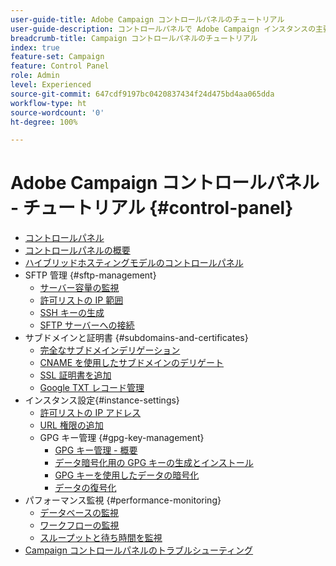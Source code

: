 ```yaml
---
user-guide-title: Adobe Campaign コントロールパネルのチュートリアル
user-guide-description: コントロールパネルで Adobe Campaign インスタンスの主要なアセットを監視したり、管理タスクを実行したりする方法を説明します。
breadcrumb-title: Campaign コントロールパネルのチュートリアル
index: true
feature-set: Campaign
feature: Control Panel
role: Admin
level: Experienced
source-git-commit: 647cdf9197bc0420837434f24d475bd4aa065dda
workflow-type: ht
source-wordcount: '0'
ht-degree: 100%

---
```



# Adobe Campaign コントロールパネル - チュートリアル {#control-panel}

+ [コントロールパネル](/help/control-panel-overview.md)
+ [コントロールパネルの概要](/help/get-started-with-control-panel.md)
+ [ハイブリッドホスティングモデルのコントロールパネル](/help/control-panel-for-hybrid-hosting-models.md)
+ SFTP 管理 {#sftp-management}
   + [サーバー容量の監視](/help/sftp-management/monitor-server-capacity.md)
   + [許可リストの IP 範囲](/help/sftp-management/allowlist-ip-range.md)
   + [SSH キーの生成](/help/sftp-management/generate-ssh-key.md)
   + [SFTP サーバーへの接続](/help/sftp-management/connect-to-sftp-server.md)
+ サブドメインと証明書 {#subdomains-and-certificates}
   + [完全なサブドメインデリゲーション](/help/subdomains-and-certificates/subdomain-delegation.md)
   + [CNAME を使用したサブドメインのデリゲート](/help/subdomains-and-certificates/delegate-subdomains-using-cname.md)
   + [SSL 証明書を追加](/help/subdomains-and-certificates/add-ssl-certificates.md)
   + [Google TXT レコード管理](/help/subdomains-and-certificates/google-txt-record-management.md)
+ インスタンス設定{#instance-settings}
   + [許可リストの IP アドレス](/help/instance-settings/allowlist-ip-adresses.md)
   + [URL 権限の追加](/help/instance-settings/add-url-permissions.md)
   + GPG キー管理 {#gpg-key-management}
      + [GPG キー管理 - 概要](/help/instance-settings/gpg-key-management/gpg-key-management-overview.md)
      + [データ暗号化用の GPG キーの生成とインストール](/help/instance-settings/gpg-key-management/generate-and-install-gpg-keys-for-data-encryption.md)
      + [GPG キーを使用したデータの暗号化](/help/instance-settings/gpg-key-management/use-a-gpg-key-to-encrypt-data.md)
      + [データの復号化](/help/instance-settings/gpg-key-management/decrypt-data.md)
+ パフォーマンス監視 {#performance-monitoring}
   + [データベースの監視](/help/performance-monitoring/monitor-databases.md)
   + [ワークフローの監視](/help/performance-monitoring/monitor-workflows.md)
   + [スループットと待ち時間を監視](/help/performance-monitoring/monitor-throughputs-and-latency.md)
+ [Campaign コントロールパネルのトラブルシューティング](/help/trouble-shooting.md)
